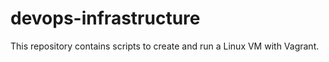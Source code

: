 # devops-infrastructure
This repository contains scripts to create and run a Linux VM with Vagrant.

